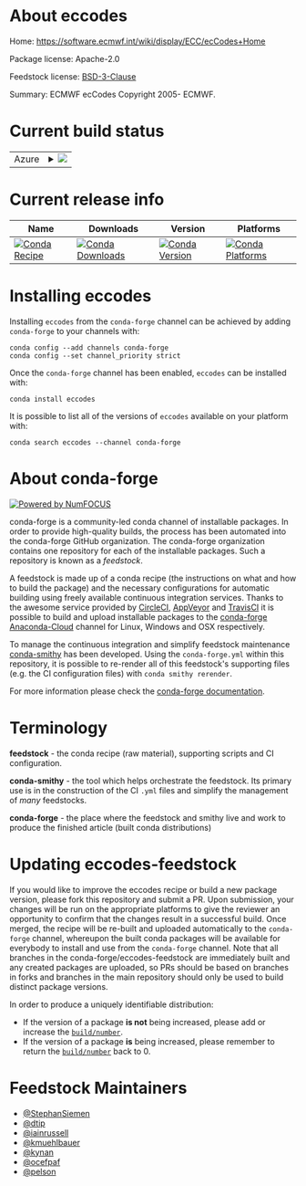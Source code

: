 About eccodes
=============

Home: https://software.ecmwf.int/wiki/display/ECC/ecCodes+Home

Package license: Apache-2.0

Feedstock license: [BSD-3-Clause](https://github.com/conda-forge/eccodes-feedstock/blob/master/LICENSE.txt)

Summary: ECMWF ecCodes Copyright 2005- ECMWF.

Current build status
====================


<table>
    
  <tr>
    <td>Azure</td>
    <td>
      <details>
        <summary>
          <a href="https://dev.azure.com/conda-forge/feedstock-builds/_build/latest?definitionId=5282&branchName=master">
            <img src="https://dev.azure.com/conda-forge/feedstock-builds/_apis/build/status/eccodes-feedstock?branchName=master">
          </a>
        </summary>
        <table>
          <thead><tr><th>Variant</th><th>Status</th></tr></thead>
          <tbody><tr>
              <td>linux_64</td>
              <td>
                <a href="https://dev.azure.com/conda-forge/feedstock-builds/_build/latest?definitionId=5282&branchName=master">
                  <img src="https://dev.azure.com/conda-forge/feedstock-builds/_apis/build/status/eccodes-feedstock?branchName=master&jobName=linux&configuration=linux_64_" alt="variant">
                </a>
              </td>
            </tr><tr>
              <td>osx_64</td>
              <td>
                <a href="https://dev.azure.com/conda-forge/feedstock-builds/_build/latest?definitionId=5282&branchName=master">
                  <img src="https://dev.azure.com/conda-forge/feedstock-builds/_apis/build/status/eccodes-feedstock?branchName=master&jobName=osx&configuration=osx_64_" alt="variant">
                </a>
              </td>
            </tr><tr>
              <td>win_64</td>
              <td>
                <a href="https://dev.azure.com/conda-forge/feedstock-builds/_build/latest?definitionId=5282&branchName=master">
                  <img src="https://dev.azure.com/conda-forge/feedstock-builds/_apis/build/status/eccodes-feedstock?branchName=master&jobName=win&configuration=win_64_" alt="variant">
                </a>
              </td>
            </tr>
          </tbody>
        </table>
      </details>
    </td>
  </tr>
</table>

Current release info
====================

| Name | Downloads | Version | Platforms |
| --- | --- | --- | --- |
| [![Conda Recipe](https://img.shields.io/badge/recipe-eccodes-green.svg)](https://anaconda.org/conda-forge/eccodes) | [![Conda Downloads](https://img.shields.io/conda/dn/conda-forge/eccodes.svg)](https://anaconda.org/conda-forge/eccodes) | [![Conda Version](https://img.shields.io/conda/vn/conda-forge/eccodes.svg)](https://anaconda.org/conda-forge/eccodes) | [![Conda Platforms](https://img.shields.io/conda/pn/conda-forge/eccodes.svg)](https://anaconda.org/conda-forge/eccodes) |

Installing eccodes
==================

Installing `eccodes` from the `conda-forge` channel can be achieved by adding `conda-forge` to your channels with:

```
conda config --add channels conda-forge
conda config --set channel_priority strict
```

Once the `conda-forge` channel has been enabled, `eccodes` can be installed with:

```
conda install eccodes
```

It is possible to list all of the versions of `eccodes` available on your platform with:

```
conda search eccodes --channel conda-forge
```


About conda-forge
=================

[![Powered by NumFOCUS](https://img.shields.io/badge/powered%20by-NumFOCUS-orange.svg?style=flat&colorA=E1523D&colorB=007D8A)](http://numfocus.org)

conda-forge is a community-led conda channel of installable packages.
In order to provide high-quality builds, the process has been automated into the
conda-forge GitHub organization. The conda-forge organization contains one repository
for each of the installable packages. Such a repository is known as a *feedstock*.

A feedstock is made up of a conda recipe (the instructions on what and how to build
the package) and the necessary configurations for automatic building using freely
available continuous integration services. Thanks to the awesome service provided by
[CircleCI](https://circleci.com/), [AppVeyor](https://www.appveyor.com/)
and [TravisCI](https://travis-ci.com/) it is possible to build and upload installable
packages to the [conda-forge](https://anaconda.org/conda-forge)
[Anaconda-Cloud](https://anaconda.org/) channel for Linux, Windows and OSX respectively.

To manage the continuous integration and simplify feedstock maintenance
[conda-smithy](https://github.com/conda-forge/conda-smithy) has been developed.
Using the ``conda-forge.yml`` within this repository, it is possible to re-render all of
this feedstock's supporting files (e.g. the CI configuration files) with ``conda smithy rerender``.

For more information please check the [conda-forge documentation](https://conda-forge.org/docs/).

Terminology
===========

**feedstock** - the conda recipe (raw material), supporting scripts and CI configuration.

**conda-smithy** - the tool which helps orchestrate the feedstock.
                   Its primary use is in the construction of the CI ``.yml`` files
                   and simplify the management of *many* feedstocks.

**conda-forge** - the place where the feedstock and smithy live and work to
                  produce the finished article (built conda distributions)


Updating eccodes-feedstock
==========================

If you would like to improve the eccodes recipe or build a new
package version, please fork this repository and submit a PR. Upon submission,
your changes will be run on the appropriate platforms to give the reviewer an
opportunity to confirm that the changes result in a successful build. Once
merged, the recipe will be re-built and uploaded automatically to the
`conda-forge` channel, whereupon the built conda packages will be available for
everybody to install and use from the `conda-forge` channel.
Note that all branches in the conda-forge/eccodes-feedstock are
immediately built and any created packages are uploaded, so PRs should be based
on branches in forks and branches in the main repository should only be used to
build distinct package versions.

In order to produce a uniquely identifiable distribution:
 * If the version of a package **is not** being increased, please add or increase
   the [``build/number``](https://docs.conda.io/projects/conda-build/en/latest/resources/define-metadata.html#build-number-and-string).
 * If the version of a package **is** being increased, please remember to return
   the [``build/number``](https://docs.conda.io/projects/conda-build/en/latest/resources/define-metadata.html#build-number-and-string)
   back to 0.

Feedstock Maintainers
=====================

* [@StephanSiemen](https://github.com/StephanSiemen/)
* [@dtip](https://github.com/dtip/)
* [@iainrussell](https://github.com/iainrussell/)
* [@kmuehlbauer](https://github.com/kmuehlbauer/)
* [@kynan](https://github.com/kynan/)
* [@ocefpaf](https://github.com/ocefpaf/)
* [@pelson](https://github.com/pelson/)

